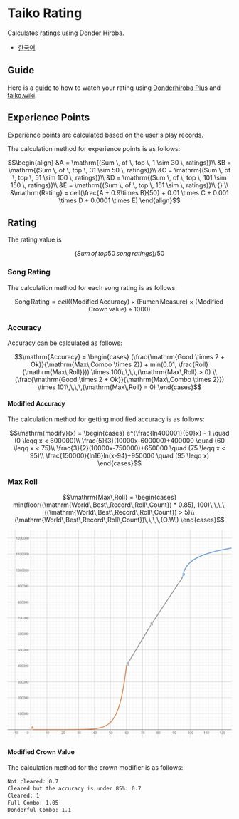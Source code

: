 # Taiko Rating

Calculates ratings using Donder Hiroba.

- [한국어](/docs/ko.md)

## Guide

Here is a [guide](/docs/guide/en.md) to how to watch your rating using [Donderhiroba Plus](https://chromewebstore.google.com/detail/donder-hiroba-plus/dmendcaacmlddhgalacgccejbamnncci) and [taiko.wiki](https://taiko.wiki).

## Experience Points

Experience points are calculated based on the user's play records.

The calculation method for experience points is as follows:

```math
\begin{align}
&A = \mathrm{(Sum \, of \, top \, 1 \sim 30 \, ratings)}\\
&B = \mathrm{(Sum \, of \, top \, 31 \sim 50 \, ratings)}\\
&C = \mathrm{(Sum \, of \, top \, 51 \sim 100 \, ratings)}\\
&D = \mathrm{(Sum \, of \, top \, 101 \sim 150 \, ratings)}\\
&E = \mathrm{(Sum \, of \, top \, 151 \sim \, ratings)}\\ {} \\
&\mathrm{Rating} = ceil(\frac{A + 0.9\times B}{50} + 0.01 \times C + 0.001 \times D + 0.0001 \times E)
\end{align}
```

## Rating

The rating value is
```math
(Sum\,of\,top50\,song\,ratings)/50
```

### Song Rating

The calculation method for each song rating is as follows:

```math
\mathrm{Song\,Rating} = ceil(\mathrm{(Modified\,Accuracy)} \times \mathrm{(Fumen\,Measure)} \times \mathrm{(Modified\,Crown\,value)} \div 1000)
```

### Accuracy

Accuracy can be calculated as follows:

```math
\mathrm{Accuracy} = 
\begin{cases}
(\frac{\mathrm{Good \times 2 + Ok}}{\mathrm{Max\,Combo \times 2}} + min(0.01, \frac{Roll}{\mathrm{Max\,Roll}})) \times 100\,\,\,\,(\mathrm{Max\,Roll} > 0) \\
(\frac{\mathrm{Good \times 2 + Ok}}{\mathrm{Max\,Combo \times 2}}) \times 101\,\,\,\,(\mathrm{Max\,Roll} = 0)
\end{cases}
```

#### Modified Accuracy

The calculation method for getting modified accuracy is as follows:

```math
\mathrm{modify}(x) = 
\begin{cases}
e^{\frac{ln400001}{60}x} - 1 \quad (0 \leqq x < 600000)\\
\frac{5}{3}(10000x-600000)+400000 \quad (60 \leqq x < 75)\\
\frac{3}{2}(10000x-750000)+650000 \quad (75 \leqq x < 95)\\
\frac{150000}{ln16}ln(x-94)+950000 \quad (95 \leqq x)
\end{cases}
```

### Max Roll
```math
\mathrm{Max\,Roll} = 
\begin{cases}
min(floor((\mathrm{World\,Best\,Record\,Roll\,Count}) * 0.85), 100)\,\,\,\,((\mathrm{World\,Best\,Record\,Roll\,Count}) > 5)\\
(\mathrm{World\,Best\,Record\,Roll\,Count})\,\,\,\,(O.W.)
\end{cases}
```

![graph](/docs/img/graph.png)

#### Modified Crown Value

The calculation method for the crown modifier is as follows:

```
Not cleared: 0.7
Cleared but the accuracy is under 85%: 0.7
Cleared: 1
Full Combo: 1.05
Donderful Combo: 1.1
```
